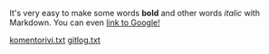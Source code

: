 It's very easy to make some words **bold** and other words *italic* with 
Markdown. You can even [link to Google!](http://google.com)

[komentorivi.txt](https://github.com/matiasja/otm-harjoitustyo/blob/master/laskarit/viikko1/komentorivi.txt) 
[gitlog.txt](https://github.com/matiasja/otm-harjoitustyo/blob/master/laskarit/viikko1/gitlog.txt)
